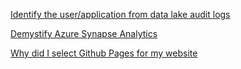 [Identify the user/application from data lake audit logs](./audit-log-datalake.md)

[Demystify Azure Synapse Analytics](./demystify-synapse-analytics.md)

[Why did I select Github Pages for my website](./githubpages.md)




